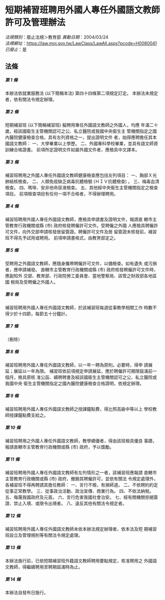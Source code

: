 # 短期補習班聘用外國人專任外國語文教師許可及管理辦法

*法規類別*：廢止法規＞教育部
*異動日期*：2004/03/24  
*法規網址*：https://law.moj.gov.tw/LawClass/LawAll.aspx?pcode=H0080041
*已廢止*：是


## 法條
##### 第 1 條
本辦法依就業服務法 (以下簡稱本法) 第四十四條第二項規定訂定。
本辦法未規定者，依有關法令規定辦理。

##### 第 2 條
短期補習班 (以下簡稱補習班) 擬聘用專任外國語文教師之外國人，均應
年滿二十歲，經該國衛生主管機關認可之公、私立醫院或我國中央衛生主
管機關指定之國內醫院健康檢查合格，具有左列資格之一，提出證明文件
者，始得應聘擔任其本國語文教師：
一、大學畢業以上學歷。
二、外國專科學校畢業，並具有語文師資訓練合格證書。
前項所定證明文件如屬外國文件者，應檢具中文譯本。


##### 第 3 條
補習班聘用之外國人專任外國語文教師健康檢查應包括左列項目：
一、胸部Ｘ光肺結核檢查。
二、人類免疫缺乏病毒抗體檢驗 (ＨＩＶ抗體檢查) 。
三、梅毒血清檢查。
四、嗎啡、安非他命尿液檢查。
五、其他經中央衛生主管機關指定之檢查項目。
前項檢查項目有任何一項不合格者，不得辦理聘用。


##### 第 4 條
補習班聘用外國人專任外國語文教師，應檢具申請書及證明文件，報請直
轄市主管教育行政機關或縣 (市) 政府核發聘僱許可文件。受聘僱之外國
人應檢具聘僱許可文件，向外交部申請核發居留簽證。聘僱許可文件及居
留簽證未核發前，補習班不得先予試用或聘用。
前項申請書格式，由教育部定之。

##### 第 5 條
受聘用之外國語文教師，應隨身攜帶聘僱許可文件，以備檢查。如有遺失
或污損者，應申請補發。
直轄市主管教育行政機關或縣 (市) 政府核發聘僱許可文件時，應副知外
交部、教育部、行政院勞工委員會、當地警察局、該管之財政部各地區國
稅局及受聘僱之外國人。

##### 第 6 條
補習班聘用外國人專任外國語文教師，於該補習班每週從事教學相關工作
時數不得少於十四節，每節五十分鐘計。

##### 第 7 條
（刪除）

##### 第 8 條
補習班聘用外國人專任外國語文教師，以一年一聘為原則。必要時，得申
請展延；展延以一年為限。
補習班依前項規定申請展延，應於聘僱許可期限屆滿前一個月，檢具原核
准公函、續聘聘書及經該國衛生主管機關認可之公、私立醫院或我國中央
衛生主管機關指定之國內醫院健康檢查合格證明，依規定辦理。

##### 第 9 條
補習班聘用外國人專任外國語文教師之授課鐘點費，得比照高級中等以上
學校教師授課鐘點費支給之。

##### 第 10 條
補習班聘用之外國人專任外國語文教師，教學績優者，得由該班檢具優良
事蹟，報請直轄市主管教育行政機關或縣 (市) 政府，予以獎勵。

##### 第 11 條
補習班聘用外國人專任外國語文教師有左列情形之一者，該補習班應報請
直轄市主管教育行政機關或縣 (市) 政府，撤銷其聘僱許可，並依有關法
令規定處理外，各補習班不得再聘請其擔任教師：
一、言行不檢，有損師道。
二、不依聘約約定從事正常教學。
三、從事政治活動、政治宣傳、商業行為。
四、不依法納稅。
五、侮蔑我國政府及元首。
六、言行危害我國社會治安。
七、經有關機關拒絕簽證、禁止入境、或限令出境者。
八、違反其他有關法令規定者。


##### 第 12 條
補習班聘用外國人專任外國語文教師未依本辦法規定辦理者，依本法及短
期補習班設立及管理規則等有關法令規定處理。

##### 第 13 條
本辦法施行前，已依短期補習班外籍語文教師聘用要點規定，核准聘用之
外國語文教師，得繼續聘用至聘期屆滿時為止。

##### 第 14 條
本辦法自發布日施行。


